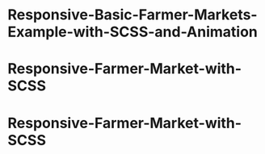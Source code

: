 # Responsive-Basic-Farmer-Markets-Example-with-SCSS-and-Animation
# Responsive-Farmer-Market-with-SCSS
# Responsive-Farmer-Market-with-SCSS
